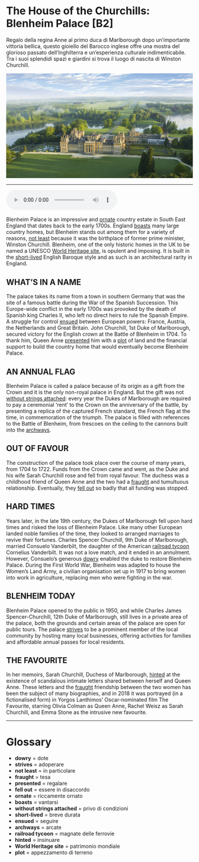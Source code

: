 # The House of the Churchills: Blenheim Palace   [B2]

Regalo della regina Anne al primo duca di Marlborough dopo un’importante vittoria bellica, questo gioiello del Barocco inglese offre una mostra del glorioso passato dell’Inghilterra e un’esperienza culturale indimenticabile. Tra i suoi splendidi spazi e giardini si trova il luogo di nascita di Winston Churchill.

![](The%20House%20of%20the%20Churchills%20Blenheim%20Palace.jpg)

--------------

<div>
<audio controls autoplay>
    <source src="https:/raw.githubusercontent.com/dartie/speakup/main/2023-11/The%20House%20of%20the%20Churchills%20Blenheim%20Palace.mp3" type="audio/mpeg">
</audio>
</div>


Blenheim Palace is an impressive and [ornate](## "riccamente ornato") country estate in South East England that dates back to the early 1700s. England [boasts](## "vantarsi") many large country homes, but Blenheim stands out among them for a variety of reasons, [not least](## "in particolare") because it was the birthplace of former prime minister, Winston Churchill. Blenheim, one of the only historic homes in the UK to be named a UNESCO [World Heritage site](## "patrimonio mondiale"), is opulent and imposing. It is built in the [short-lived](## "breve durata") English Baroque style and as such is an architectural rarity in England.

## WHAT’S IN A NAME
The palace takes its name from a town in southern Germany that was the site of a famous battle during the War of the Spanish Succession. This Europe-wide conflict in the early 1700s was provoked by the death of Spanish king Charles II, who left no direct heirs to rule the Spanish Empire. A struggle for control [ensued](## "seguire") between European powers: France, Austria, the Netherlands and Great Britain. John Churchill, 1st Duke of Marlborough, secured victory for the English crown at the Battle of Blenheim in 1704. To thank him, Queen Anne [presented](## "regalare") him with a [plot](## "appezzamento di terreno") of land and the financial support to build the country home that would eventually become Blenheim Palace.

## AN ANNUAL FLAG
Blenheim Palace is called a palace because of its origin as a gift from the Crown and it is the only non-royal palace in England. But the gift was not [without strings attached](## "privo di condizioni"): every year the Dukes of Marlborough are required to pay a ceremonial ‘rent’ to the Crown on the anniversary of the battle, by presenting a replica of the captured French standard, the French flag at the time, in commemoration of the triumph. The palace is filled with references to the Battle of Blenheim, from frescoes on the ceiling to the cannons built into the [archways](## "arcate"). 

## OUT OF FAVOUR
The construction of the palace took place over the course of many years, from 1704 to 1722. Funds from the Crown came and went, as the Duke and his wife Sarah Churchill rose and fell from royal favour. The duchess was a childhood friend of Queen Anne and the two had a [fraught](## "tesa") and tumultuous relationship. Eventually, they [fell out](## "essere in disaccordo") so badly that all funding was stopped.

## HARD TIMES
Years later, in the late 19th century, the Dukes of Marlborough fell upon hard times and risked the loss of Blenheim Palace. Like many other European landed noble families of the time, they looked to arranged marriages to revive their fortunes. Charles Spencer Churchill, 9th Duke of Marlborough, married Consuelo Vanderbilt, the daughter of the American [railroad tycoon](## "magnate delle ferrovie") Cornelius Vanderbilt. It was not a love match, and it ended in an annulment. However, Consuelo’s generous [dowry](## "dote") enabled the duke to restore Blenheim Palace. During the First World War, Blenheim was adapted to house the Women’s Land Army, a civilian organisation set up in 1917 to bring women into work in agriculture, replacing men who were fighting in the war.

## BLENHEIM TODAY
Blenheim Palace opened to the public in 1950, and while Charles James Spencer-Churchill, 12th Duke of Marlborough, still lives in a private area of the palace, both the grounds and certain areas of the palace are open for public tours. The palace [strives](## "adoperare") to be a prominent member of the local community by hosting many local businesses, offering activities for families and affordable annual passes for local residents.

## THE FAVOURITE
In her memoirs, Sarah Churchill, Duchess of Marlborough, [hinted](## "insinuare") at the existence of scandalous intimate letters shared between herself and Queen Anne. These letters and the [fraught](## "tesa") friendship between the two women has been the subject of many biographies, and in 2018 it was portrayed (in a fictionalised form) in Yorgos Lanthimos’ Oscar-nominated film The Favourite, starring Olivia Colman as Queen Anne, Rachel Weisz as Sarah Churchill, and Emma Stone as the intrusive new favourite.
 

--------------

<div style = "display:block; clear:both; page-break-after:always;"></div>

# Glossary
* **dowry** = dote
* **strives** = adoperare
* **not least** = in particolare
* **fraught** = tesa
* **presented** = regalare
* **fell out** = essere in disaccordo
* **ornate** = riccamente ornato
* **boasts** = vantarsi
* **without strings attached** = privo di condizioni
* **short-lived** = breve durata
* **ensued** = seguire
* **archways** = arcate
* **railroad tycoon** = magnate delle ferrovie
* **hinted** = insinuare
* **World Heritage site** = patrimonio mondiale
* **plot** = appezzamento di terreno
